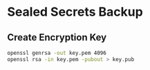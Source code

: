 # Sealed Secrets Backup


## Create Encryption Key

```bash
openssl genrsa -out key.pem 4096
openssl rsa -in key.pem -pubout > key.pub
```